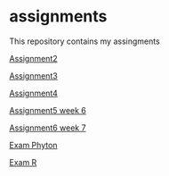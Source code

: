 # assignments
This repository contains my assingments


[Assignment2](https://github.com/LStiphout/assignments/blob/master/assignment2%20(1)%20(2).ipynb)

[Assignment3](https://github.com/LStiphout/assignments/blob/master/assignment3%20(1).ipynb)

[Assignment4](https://github.com/LStiphout/assignments/blob/master/assignment4%20(1).ipynb)

[Assignment5 week 6](https://github.com/LStiphout/assignments/blob/master/Graded_assignment1%20(1).ipynb)

[Assignment6 week 7](https://github.com/LStiphout/assignments/blob/master/Graded_assignment_2%20(1).ipynb)

[Exam Phyton](https://github.com/LStiphout/assignments/blob/master/exam_student_python_final.ipynb)

[Exam R]()

